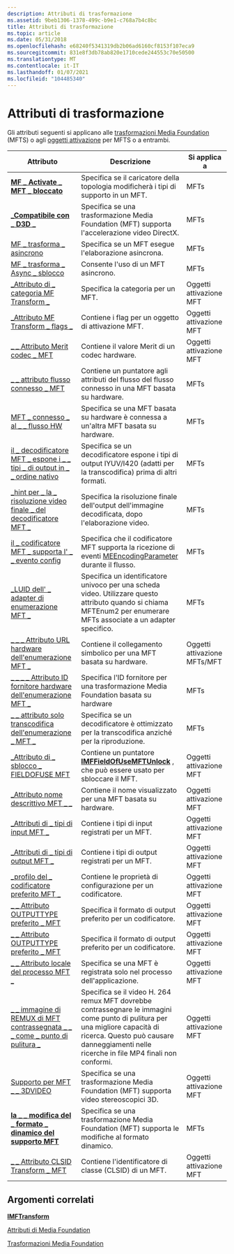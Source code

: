 ```yaml
---
description: Attributi di trasformazione
ms.assetid: 9beb1306-1378-499c-b9e1-c768a7b4c8bc
title: Attributi di trasformazione
ms.topic: article
ms.date: 05/31/2018
ms.openlocfilehash: e68240f5341319db2b06ad6160cf8153f107eca9
ms.sourcegitcommit: 831e8f3db78ab820e1710cede244553c70e50500
ms.translationtype: MT
ms.contentlocale: it-IT
ms.lasthandoff: 01/07/2021
ms.locfileid: "104485340"
---
```

# <a name="transform-attributes"></a>Attributi di trasformazione

Gli attributi seguenti si applicano alle [trasformazioni Media Foundation](media-foundation-transforms.md) (MFTS) o agli [oggetti attivazione](activation-objects.md) per MFTS o a entrambi.



| Attributo                                                                                                     | Descrizione                                                                                                                                                                                   | Si applica a                  |
|---------------------------------------------------------------------------------------------------------------|-----------------------------------------------------------------------------------------------------------------------------------------------------------------------------------------------|-----------------------------|
| [**MF \_ Activate \_ MFT \_ bloccato**](mf-activate-mft-locked-attribute.md)                                         | Specifica se il caricatore della topologia modificherà i tipi di supporto in un MFT.                                                                                                                  | MFTs                        |
| [**\_Compatibile con \_ D3D \_**](mf-sa-d3d-aware-attribute.md)                                                       | Specifica se una trasformazione Media Foundation (MFT) supporta l'accelerazione video DirectX.                                                                                                     | MFTs                        |
| [MF \_ trasforma \_ asincrono](mf-transform-async.md)                                                                | Specifica se un MFT esegue l'elaborazione asincrona.                                                                                                                                    | MFTs                        |
| [MF \_ trasforma \_ Async \_ sblocco](mf-transform-async-unlock.md)                                                 | Consente l'uso di un MFT asincrono.                                                                                                                                                       | MFTs                        |
| [\_Attributo di \_ categoria MF Transform \_](mf-transform-category-attribute.md)                                     | Specifica la categoria per un MFT.                                                                                                                                                            | Oggetti attivazione MFT      |
| [\_Attributo MF Transform \_ flags \_](mf-transform-flags-attribute.md)                                           | Contiene i flag per un oggetto di attivazione MFT.                                                                                                                                                  | Oggetti attivazione MFT      |
| [\_ \_ Attributo Merit codec \_ MFT](mft-codec-merit-attribute.md)                                                 | Contiene il valore Merit di un codec hardware.                                                                                                                                                 | Oggetti attivazione MFT      |
| [\_ \_ attributo flusso connesso \_ MFT](mft-connected-stream-attribute.md)                                       | Contiene un puntatore agli attributi del flusso del flusso connesso in una MFT basata su hardware.                                                                                                  | MFTs                        |
| [MFT \_ connesso \_ al \_ \_ flusso HW](mft-connected-to-hw-stream.md)                                              | Specifica se una MFT basata su hardware è connessa a un'altra MFT basata su hardware.                                                                                                            | MFTs                        |
| [il \_ decodificatore MFT \_ espone i \_ \_ tipi \_ di output in \_ \_ ordine nativo](mft-decoder-expose-output-types-in-native-order.md) | Specifica se un decodificatore espone i tipi di output IYUV/I420 (adatti per la transcodifica) prima di altri formati.                                                                                   | MFTs                        |
| [\_hint per \_ la \_ risoluzione video finale \_ del decodificatore MFT \_](mft-decoder-final-video-resolution-hint.md)                   | Specifica la risoluzione finale dell'output dell'immagine decodificata, dopo l'elaborazione video.                                                                                                           | MFTs                        |
| [il \_ codificatore MFT \_ supporta l' \_ \_ evento config](mft-encoder-supports-config-event.md)                                | Specifica che il codificatore MFT supporta la ricezione di eventi [MEEncodingParameter](meencodingparameters.md) durante il flusso.                                                                     | MFTs                        |
| [\_LUID dell' \_ adapter di enumerazione MFT \_](mft-enum-adapter-luid.md)                                                         | Specifica un identificatore univoco per una scheda video. Utilizzare questo attributo quando si chiama MFTEnum2 per enumerare MFTs associate a un adapter specifico.                                             | MFTs                        |
| [\_ \_ \_ Attributo URL hardware dell'enumerazione MFT \_](mft-enum-hardware-url-attribute.md)                                    | Contiene il collegamento simbolico per una MFT basata su hardware.                                                                                                                                          | Oggetti attivazione MFTs/MFT |
| [\_ \_ \_ \_ Attributo ID fornitore hardware dell'enumerazione MFT \_](mft-enum-hardware-vendor-id-attribute.md)                       | Specifica l'ID fornitore per una trasformazione Media Foundation basata su hardware                                                                                                                       | MFTs                        |
| [\_ \_ attributo solo transcodifica dell'enumerazione \_ MFT \_](mft-enum-transcode-only-attribute.md)                                | Specifica se un decodificatore è ottimizzato per la transcodifica anziché per la riproduzione.                                                                                                            | MFTs                        |
| [\_Attributo di \_ sblocco \_ FIELDOFUSE MFT](mft-fieldofuse-unlock-attribute.md)                                     | Contiene un puntatore [**IMFFieldOfUseMFTUnlock**](/windows/desktop/api/mfidl/nn-mfidl-imffieldofusemftunlock) , che può essere usato per sbloccare il MFT.                                                                            | Oggetti attivazione MFT      |
| [\_Attributo nome descrittivo MFT \_ \_](mft-friendly-name-attribute.md)                                             | Contiene il nome visualizzato per una MFT basata su hardware.                                                                                                                                           | Oggetti attivazione MFT      |
| [\_Attributi di \_ tipi di input MFT \_](mft-input-types-attributes.md)                                               | Contiene i tipi di input registrati per un MFT.                                                                                                                                               | Oggetti attivazione MFT      |
| [\_Attributi di \_ tipi di output MFT \_](mft-output-types-attributes.md)                                             | Contiene i tipi di output registrati per un MFT.                                                                                                                                              | Oggetti attivazione MFT      |
| [\_profilo del \_ codificatore preferito MFT \_](mft-preferred-encoder-profile.md)                                         | Contiene le proprietà di configurazione per un codificatore.                                                                                                                                             | Oggetti attivazione MFT      |
| [\_ \_ Attributo OUTPUTTYPE preferito \_ MFT](mft-preferred-outputtype-attribute.md)                               | Specifica il formato di output preferito per un codificatore.                                                                                                                                         | Oggetti attivazione MFT      |
| [\_ \_ Attributo OUTPUTTYPE preferito \_ MFT](mft-preferred-outputtype-attribute.md)                               | Specifica il formato di output preferito per un codificatore.                                                                                                                                         | Oggetti attivazione MFT      |
| [\_ \_ Attributo locale del processo MFT \_](mft-process-local-attribute.md)                                             | Specifica se una MFT è registrata solo nel processo dell'applicazione.                                                                                                                     | Oggetti attivazione MFT      |
| [\_ \_ immagine di REMUX di MFT contrassegnata \_ \_ \_ come \_ punto di pulitura \_](mft-remux-mark-i-picture-as-clean-point.md)                 | Specifica se il video H. 264 remux MFT dovrebbe contrassegnare le immagini come punto di pulitura per una migliore capacità di ricerca. Questo può causare danneggiamenti nelle ricerche in file MP4 finali non conformi. | Oggetti attivazione MFT      |
| [Supporto per MFT \_ \_ 3DVIDEO](mft-support-3dvideo.md)                                                              | Specifica se una trasformazione Media Foundation (MFT) supporta video stereoscopici 3D.                                                                                                          | Oggetti attivazione MFT      |
| [**la \_ \_ modifica del \_ formato \_ dinamico del supporto MFT**](mft-support-dynamic-format-change-attribute.md)                  | Specifica se una trasformazione Media Foundation (MFT) supporta le modifiche al formato dinamico.                                                                                                         | MFTs                        |
| [\_ \_ Attributo CLSID Transform \_ MFT](mft-transform-clsid-attribute.md)                                         | Contiene l'identificatore di classe (CLSID) di un MFT.                                                                                                                                              | Oggetti attivazione MFT      |



 

## <a name="related-topics"></a>Argomenti correlati

<dl> <dt>

[**IMFTransform**](/windows/desktop/api/mftransform/nn-mftransform-imftransform)
</dt> <dt>

[Attributi di Media Foundation](media-foundation-attributes.md)
</dt> <dt>

[Trasformazioni Media Foundation](media-foundation-transforms.md)
</dt> </dl>

 

 



